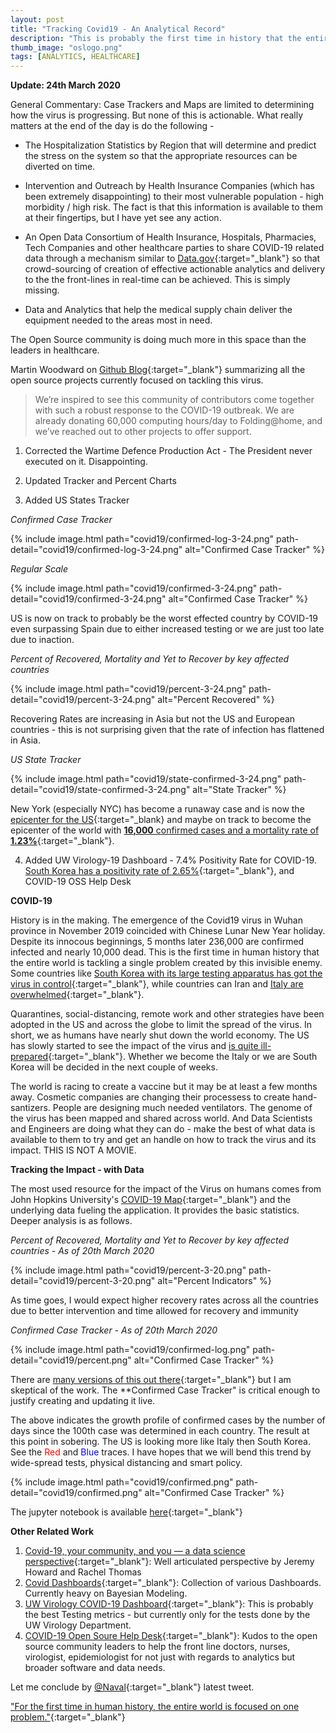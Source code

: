 ```yaml
---
layout: post
title: "Tracking Covid19 - An Analytical Record"
description: "This is probably the first time in history that the entire world is tackling a singular problem created by an invisible enemy. I am recording my work in this blog while following social-distancing. Many folks are doing some great data work on tracking covid19 and its impact and I will link their work here."
thumb_image: "oslogo.png"
tags: [ANALYTICS, HEALTHCARE]
---
```

**Update: 24th March 2020**

General Commentary: Case Trackers and Maps are limited to determining how the virus is progressing. But none of this is actionable. What really matters at the end of the day is do the following -

* The Hospitalization Statistics by Region that will determine and predict the stress on the system so that the appropriate resources can be diverted on time. 

* Intervention and Outreach by Health Insurance Companies (which has been extremely disappointing) to their most vulnerable population - high morbidity / high risk. The fact is that this information is available to them at their fingertips, but I have yet see any action.

* An Open Data Consortium of Health Insurance, Hospitals, Pharmacies, Tech Companies and other healthcare parties to share COVID-19 related data through a mechanism similar to [Data.gov](https://www.data.gov/){:target="_blank"} so that crowd-sourcing of creation of effective actionable analytics and delivery to the the front-lines in real-time can be achieved. This is simply missing.  

* Data and Analytics that help the medical supply chain deliver the equipment needed to the areas most in need. 

The Open Source community is doing much more in this space than the leaders in healthcare. 

Martin Woodward on [Github Blog](https://github.blog/2020-03-23-open-collaboration-on-covid-19/){:target="_blank"} summarizing all the open source projects currently focused on tackling this virus. 

>We’re inspired to see this community of contributors come together with such a robust response to the COVID-19 outbreak. We are already donating 60,000 computing hours/day to Folding@home, and we’ve reached out to other projects to offer support. 



1. Corrected the Wartime Defence Production Act - The President never executed on it. Disappointing.

2. Updated Tracker and Percent Charts

3. Added US States Tracker

*Confirmed Case Tracker*

{% include image.html path="covid19/confirmed-log-3-24.png" path-detail="covid19/confirmed-log-3-24.png" alt="Confirmed Case Tracker" %}

*Regular Scale*

{% include image.html path="covid19/confirmed-3-24.png" path-detail="covid19/confirmed-3-24.png" alt="Confirmed Case Tracker" %}

US is now on track to probably be the worst effected country by COVID-19 even surpassing Spain due to either increased testing or we are just too late due to inaction.

*Percent of Recovered, Mortality and Yet to Recover by key affected countries*

{% include image.html path="covid19/percent-3-24.png" path-detail="covid19/percent-3-24.png" alt="Percent Recovered" %}

Recovering Rates are increasing in Asia but not the US and European countries - this is not surprising given that the rate of infection has flattened in Asia.

*US State Tracker*

{% include image.html path="covid19/state-confirmed-3-24.png" path-detail="covid19/state-confirmed-3-24.png" alt="State Tracker" %}

New York (especially NYC) has become a runaway case and is now the [epicenter for the US](https://www.nytimes.com/2020/03/22/nyregion/Coronavirus-new-York-epicenter.html){:target="_blank} and maybe on track to become the epicenter of the world with [**16,000** confirmed cases and a mortality rate of **1.23%**](https://www1.nyc.gov/assets/doh/downloads/pdf/imm/covid-19-daily-data-summary.pdf){:target="_blank"}.   


4. Added UW Virology-19 Dashboard - 7.4% Positivity Rate for COVID-19. [South Korea has a positivity rate of 2.65%](https://www.cdc.go.kr/board/board.es?mid=&bid=0030){:target="_blank"}, and COVID-19 OSS Help Desk


**COVID-19**

History is in the making. The emergence of the Covid19 virus in Wuhan province in November 2019 coincided with Chinese Lunar New Year holiday. Despite its innocous beginnings, 5 months later 236,000 are confirmed infected and nearly 10,000 dead. This is the first time in human history that the entire world is tackling a single problem created by this invisible enemy. Some countries like [South Korea with its large testing apparatus has got the virus in control](https://www.sciencemag.org/news/2020/03/coronavirus-cases-have-dropped-sharply-south-korea-whats-secret-its-success){:target="_blank"}, while countries can Iran and [Italy are overwhelmed](https://www.cbsnews.com/live-updates/coronavirus-disease-covid-19-latest-news-2020-03-19/){:target="_blank"}. 

Quarantines, social-distancing, remote work and other strategies have been adopted in the US and across the globe to limit the spread of the virus. In short, we as humans have nearly shut down the world economy. The US has slowly started to see the impact of the virus and [is quite ill-prepared](https://www.theatlantic.com/ideas/archive/2020/03/us-isnt-ready-whats-about-happen/607636/){:target="_blank"}. Whether we become the Italy or we are South Korea will be decided in the next couple of weeks.

The world is racing to create a vaccine but it may be at least a few months away. Cosmetic companies are changing their processess to create hand-santizers. People are designing much needed ventilators. The genome of the virus has been mapped and shared across world. And Data Scientists and Engineers are doing what they can do - make the best of what data is available to them to try and get an handle on how to track the virus and its impact. THIS IS NOT A MOVIE.  

**Tracking the Impact - with Data**

The most used resource for the impact of the Virus on humans comes from John Hopkins University's [COVID-19 Map](https://coronavirus.jhu.edu/map.html){:target="_blank"} and the underlying data fueling the application. It provides the basic statistics. Deeper analysis is as follows. 

*Percent of Recovered, Mortality and Yet to Recover by key affected countries - As of 20th March 2020*

{% include image.html path="covid19/percent-3-20.png" path-detail="covid19/percent-3-20.png" alt="Percent Indicators" %}

As time goes, I would expect higher recovery rates across all the countries due to better intervention and time allowed for recovery and immunity 

*Confirmed Case Tracker - As of 20th March 2020*

{% include image.html path="covid19/confirmed-log.png" path-detail="covid19/percent.png" alt="Confirmed Case Tracker" %}

There are [many versions of this out there](https://covid19dashboards.com/compare-country-trajectories/){:target="_blank"} but I am skeptical of the work. The **Confirmed Case Tracker" is critical enough to justify creating and updating it live. 

The above indicates the growth profile of confirmed cases by the number of days since the 100th case was determined in each country. The result at this point in sobering. The US is looking more like Italy then South Korea. See the <span style="color:red">Red</span> and <span style="color:blue">Blue</span> traces. I have hopes that we will bend this trend by wide-spread tests, physical distancing and smart policy. 

{% include image.html path="covid19/confirmed.png" path-detail="covid19/confirmed.png" alt="Confirmed Case Tracker" %}

The jupyter notebook is available [here](https://github.com/superaja/covid19/blob/master/covid19.ipynb){:target="_blank"}

**Other Related Work**

1. [Covid-19, your community, and you — a data science perspective](https://www.fast.ai/2020/03/09/coronavirus/){:target="_blank"}: Well articulated perspective by Jeremy Howard and Rachel Thomas
2. [Covid Dashboards](https://covid19dashboards.com/){:target="_blank"}: Collection of various Dashboards. Currently heavy on Bayesian Modeling.
3. [UW Virology COVID-19 Dashboard](http://depts.washington.edu/labmed/covid19/){:target="_blank"}: This is probably the best Testing metrics - but currently only for the tests done by the UW Virology Department.
4. [COVID-19 Open Soure Help Desk](https://covid-oss-help.org/){:target="_blank"}: Kudos to the open source community leaders to help the front line doctors, nurses, virologist, epidemiologist for not just with regards to analytics but broader software and data needs.


Let me conclude by [@Naval](https://twitter.com/naval){:target="_blank"} latest tweet.

["For the first time in human history, the entire world is focused on one problem."](https://twitter.com/naval/status/1240714732689960960){:target="_blank"}